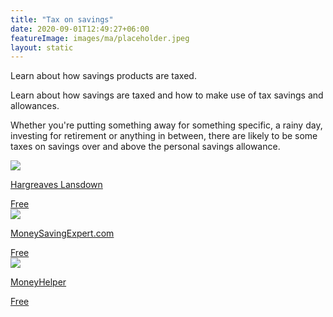 ```yaml
---
title: "Tax on savings"
date: 2020-09-01T12:49:27+06:00
featureImage: images/ma/placeholder.jpeg
layout: static
---
```


Learn about how savings products are taxed.

Learn about how savings are taxed and how to make use of tax savings and allowances.

Whether you're putting something away for something specific, a rainy day, investing for retirement or anything in between, there are likely to be some taxes on savings over and above the personal savings allowance.

<a class="ma-link" href="https://www.hl.co.uk/investment-services/active-savings/insights/how-are-my-savings-taxed"><div class="ma-card ma-card-Wealth"><div class="ma-icon"><img src ="/images/icon-check.png"/></div><div class="ma-name"><p>Hargreaves Lansdown</p></div><div class="ma-paid-text"><span>Free</span></div></div></a><a class="ma-link" href="https://www.moneysavingexpert.com/savings/personal-savings-allowance/"><div class="ma-card ma-card-Wealth"><div class="ma-icon"><img src ="/images/icon-check.png"/></div><div class="ma-name"><p>MoneySavingExpert.com</p></div><div class="ma-paid-text"><span>Free</span></div></div></a><a class="ma-link" href="https://www.moneyhelper.org.uk/en/savings/types-of-savings/tax-on-savings-and-investments"><div class="ma-card ma-card-Wealth"><div class="ma-icon"><img src ="/images/icon-check.png"/></div><div class="ma-name"><p>MoneyHelper</p></div><div class="ma-paid-text"><span>Free</span></div></div></a>  

<br/><br/>






